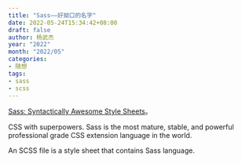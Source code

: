 ```yaml
---
title: "Sass——好拗口的名字"
date: 2022-05-24T15:34:42+08:00
draft: false
author: 杨武杰
year: "2022"
month: "2022/05"
categories:
- 随想
tags:
- sass
- scss
---
```

[Sass: Syntactically Awesome Style Sheets](https://sass-lang.com/)。
<!--more-->
CSS with superpowers. Sass is the most mature, stable, and powerful professional grade CSS extension language in the world.

An SCSS file is a style sheet that contains Sass language. 
